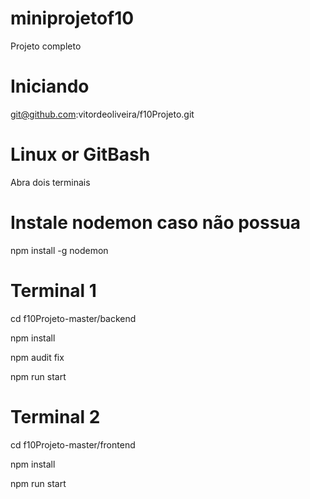 # miniprojetof10

Projeto completo

# Iniciando
git@github.com:vitordeoliveira/f10Projeto.git

# Linux or GitBash
Abra dois terminais 

# Instale nodemon caso não possua
npm install -g nodemon

# Terminal 1
cd f10Projeto-master/backend

npm install

npm audit fix

npm run start


# Terminal 2
cd f10Projeto-master/frontend

npm install

npm run start
